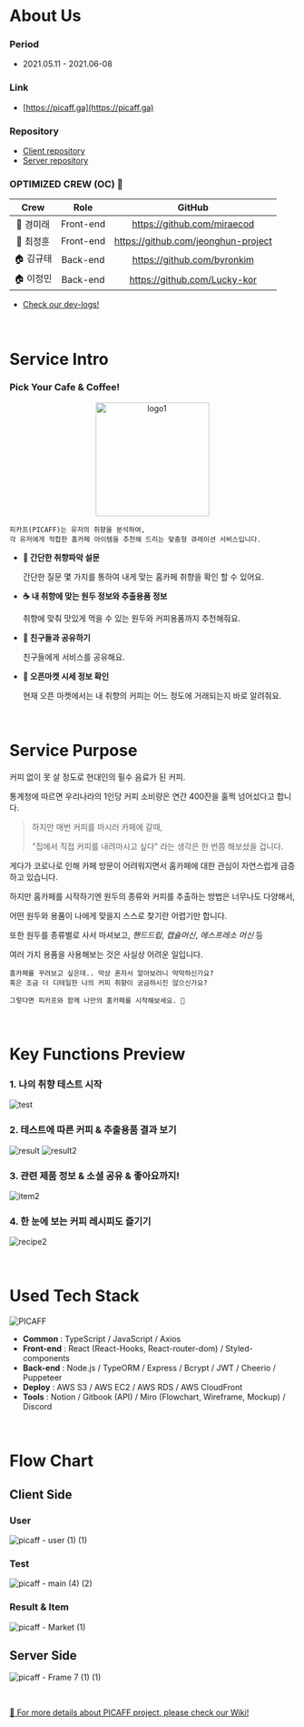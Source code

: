 
# About Us

### Period

- 2021.05.11 - 2021.06-08

### Link
- [https://picaff.ga](https://picaff.ga)

### Repository

- [Client repository](https://github.com/codestates/picaff-client)
- [Server repository](https://github.com/codestates/picaff-server)

### OPTIMIZED CREW (OC) 🧞

|**Crew**|Role|GitHub|
|:---:|:---:|:---:|
|🚃 경미래|Front-end|https://github.com/miraecod|
|🚃 최정훈|Front-end|https://github.com/jeonghun-project|
|🏠 김규태|Back-end|https://github.com/byronkim|
|🏠 이정민|Back-end|https://github.com/Lucky-kor|

- [Check our dev-logs!](https://github.com/codestates/im27project15-client-/projects/3)

<br />

# Service Intro

### Pick Your Cafe & Coffee!

<p align="center">
  <img width="200" alt="logo1" src="https://user-images.githubusercontent.com/72856436/120923959-4d93d100-c70c-11eb-9a4d-f132165bcaef.png">
</p>


```
피카프(PICAFF)는 유저의 취향을 분석하여, 
각 유저에게 적합한 홈카페 아이템을 추천해 드리는 맞춤형 큐레이션 서비스입니다.
```

- **📃 간단한 취향파악 설문**

    간단한 질문 몇 가지를 통하여 내게 맞는 홈카페 취향을 확인 할 수 있어요.

- **☕ 내 취향에 맞는 원두 정보와 추출용품 정보**

    취향에 맞춰 맛있게 먹을 수 있는 원두와 커피용품까지 추천해줘요.

- **🤼 친구들과 공유하기**

    친구들에게 서비스를 공유해요.

- **💸 오픈마켓 시세 정보 확인**

    현재 오픈 마켓에서는 내 취향의 커피는 어느 정도에 거래되는지 바로 알려줘요.

<br />

# Service Purpose

커피 없이 못 살 정도로 현대인의 필수 음료가 된 커피.

통계청에 따르면 우리나라의 1인당 커피 소비량은 연간 400잔을 훌쩍 넘어섰다고 합니다.

> 하지만 매번 커피를 마시러 카페에 갈때, 
> 
> "집에서 직접 커피를 내려마시고 싶다" 라는 생각은 한 번쯤 해보셨을 겁니다. 

게다가 코로나로 인해 카페 방문이 어려워지면서 홈카페에 대한 관심이 자연스럽게 급증하고 있습니다. 

하지만 홈카페를 시작하기엔 원두의 종류와 커피를 추출하는 방법은 너무나도 다양해서,

어떤 원두와 용품이 나에게 맞을지 스스로 찾기란 어렵기만 합니다.

또한 원두를 종류별로 사서 마셔보고, *핸드드립*, *캡슐머신*, *에스프레소 머신* 등 

여러 가지 용품을 사용해보는 것은 사실상 어려운 일입니다.

```
홈카페를 꾸려보고 싶은데.. 막상 혼자서 알아보려니 막막하신가요?
혹은 조금 더 디테일한 나의 커피 취향이 궁금하시진 않으신가요?

그렇다면 피카프와 함께 나만의 홈카페를 시작해보세요. 🙂
```

<br />

# Key Functions Preview

### 1. 나의 취향 테스트 시작

![test](https://user-images.githubusercontent.com/72856436/121031652-818ef500-c7e5-11eb-89ca-1b222f88e185.png)

### 2. 테스트에 따른 커피 & 추출용품 결과 보기

![result](https://user-images.githubusercontent.com/72856436/121031673-8653a900-c7e5-11eb-8698-d809f1f7d943.png)
![result2](https://user-images.githubusercontent.com/72856436/121031682-894e9980-c7e5-11eb-813d-03cb04d54f15.png)

### 3. 관련 제품 정보 & 소셜 공유 & 좋아요까지!

![item2](https://user-images.githubusercontent.com/72856436/121034043-ab491b80-c7e7-11eb-9315-81b6b90a736e.png)

### 4. 한 눈에 보는 커피 레시피도 즐기기

![recipe2](https://user-images.githubusercontent.com/72856436/121031480-560c0a80-c7e5-11eb-8f8e-8a79569c80e3.png)

<br />

# Used Tech Stack

![PICAFF](https://user-images.githubusercontent.com/72856436/120923787-520bba00-c70b-11eb-9a34-93bf79035f0a.png)

- **Common** : TypeScript / JavaScript / Axios
- **Front-end** : React (React-Hooks, React-router-dom) / Styled-components
- **Back-end** : Node.js / TypeORM / Express / Bcrypt / JWT / Cheerio / Puppeteer
- **Deploy** : AWS S3 / AWS EC2 / AWS RDS / AWS CloudFront
- **Tools** : Notion / Gitbook (API) / Miro (Flowchart, Wireframe, Mockup) / Discord

<br />

# Flow Chart

## Client Side

### User

![picaff - user (1) (1)](https://user-images.githubusercontent.com/72856436/121060107-2b2db080-c7fd-11eb-8db2-1047d8eaa112.jpg)

### Test

![picaff - main (4) (2)](https://user-images.githubusercontent.com/72856436/121059488-7d220680-c7fc-11eb-9f44-15269c64d011.jpg)

### Result & Item

![picaff - Market (1)](https://user-images.githubusercontent.com/72856436/121060038-14875980-c7fd-11eb-894b-0682226884f2.jpg)

## Server Side

![picaff - Frame 7 (1) (1)](https://user-images.githubusercontent.com/72856436/121059502-81e6ba80-c7fc-11eb-9f66-d3403fe387e0.jpg)

<br />

[🎈 For more details about PICAFF project, please check our Wiki!](https://github.com/codestates/picaff-client/wiki)

